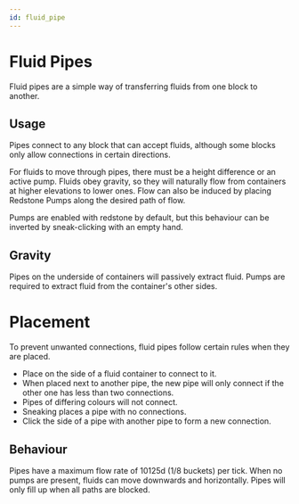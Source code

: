 ```yaml
---
id: fluid_pipe
---
```


# Fluid Pipes

Fluid pipes are a simple way of transferring fluids from one block to another.

## Usage

Pipes connect to any block that can accept fluids, although some blocks only allow connections in certain directions.

For fluids to move through pipes, there must be a height difference or an active pump. Fluids obey gravity, so they will naturally flow from containers at higher elevations to lower ones. Flow can also be induced by placing Redstone Pumps along the desired path of flow.

Pumps are enabled with redstone by default, but this behaviour can be inverted by sneak-clicking with an empty hand.

## Gravity

Pipes on the underside of containers will passively extract fluid. Pumps are required to extract fluid from the container's other sides.

# Placement

To prevent unwanted connections, fluid pipes follow certain rules when they are placed.

- Place on the side of a fluid container to connect to it.
- When placed next to another pipe, the new pipe will only connect if the other one has less than two connections.
- Pipes of differing colours will not connect.
- Sneaking places a pipe with no connections.
- Click the side of a pipe with another pipe to form a new connection.

## Behaviour

Pipes have a maximum flow rate of 10125d (1/8 buckets) per tick. When no pumps are present, fluids can move downwards and horizontally. Pipes will only fill up when all paths are blocked.
